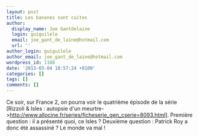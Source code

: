 ```yaml
---
layout: post
title: Les bananes sont cuites
author:
  display_name: Joe Gantdelaine
  login: guiguilele
  email: joe_gant_de_laine@hotmail.com
  url: ''
author_login: guiguilele
author_email: joe_gant_de_laine@hotmail.com
wordpress_id: 1188
date: '2013-03-04 18:57:24 +0100'
categories: []
tags: []
comments: []
---
```

Ce soir, sur France 2, on pourra voir le quatrième épisode de la série [Rizzoli & Isles : autopsie d'un meurtre->http://www.allocine.fr/series/ficheserie_gen_cserie=8093.html]. Première question : il a présenté quoi, ce Isles ? Deuxième question : Patrick Roy a donc été assassiné ? Le monde va mal !
